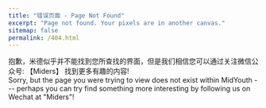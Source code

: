 ```yaml
---
title: "错误页面 - Page Not Found"
excerpt: "Page not found. Your pixels are in another canvas."
sitemap: false
permalink: /404.html
---
```


抱歉，米德似乎并不能找到您所查找的界面，但是我们相信您可以通过关注微信公众号: 【Miders】 找到更多有趣的内容!
<br />
Sorry, but the page you were trying to view does not exist within MidYouth --- perhaps you can try find something more interesting by following us on Wechat at "Miders"!
